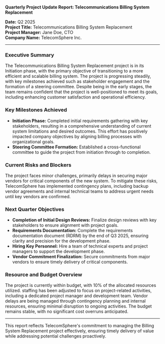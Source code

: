 

**Quarterly Project Update Report: Telecommunications Billing System Replacement**

**Date:** Q2 2025  
**Project Title:** Telecommunications Billing System Replacement  
**Project Manager:** Jane Doe, CTO  
**Company Name:** TelecomSphere Inc.

---

### Executive Summary

The Telecommunications Billing System Replacement project is in its Initiation phase, with the primary objective of transitioning to a more efficient and scalable billing system. The project is progressing steadily, with key milestones achieved such as stakeholder engagement and the formation of a steering committee. Despite being in the early stages, the team remains confident that the project is well-positioned to meet its goals, including enhancing customer satisfaction and operational efficiency.

### Key Milestones Achieved

- **Initiation Phase:** Completed initial requirements gathering with key stakeholders, resulting in a comprehensive understanding of current system limitations and desired outcomes. This effort has positively impacted company objectives by aligning billing processes with organizational goals.
- **Steering Committee Formation:** Established a cross-functional committee to guide the project from initiation through to completion.

### Current Risks and Blockers

The project faces minor challenges, primarily delays in securing major vendors for critical components of the new system. To mitigate these risks, TelecomSphere has implemented contingency plans, including backup vendor agreements and internal technical teams to address urgent needs until key vendors are confirmed.

### Next Quarter Objectives

- **Completion of Initial Design Reviews:** Finalize design reviews with key stakeholders to ensure alignment with project goals.
- **Requirements Documentation:** Complete the requirements documentation document (RDRM) by the end of Q3 2025, ensuring clarity and precision for the development phase.
- **Hiring Key Personnel:** Hire a team of technical experts and project managers to support the development phase.
- **Vendor Commitment Finalization:** Secure commitments from major vendors to ensure timely delivery of critical components.

### Resource and Budget Overview

The project is currently within budget, with 10% of the allocated resources utilized. staffing has been adjusted to focus on project-related activities, including a dedicated project manager and development team. Vendor delays are being managed through contingency planning and internal resources, ensuring minimal disruption to ongoing activities. The budget remains stable, with no significant cost overruns anticipated.

---

This report reflects TelecomSphere's commitment to managing the Billing System Replacement project effectively, ensuring timely delivery of value while addressing potential challenges proactively.